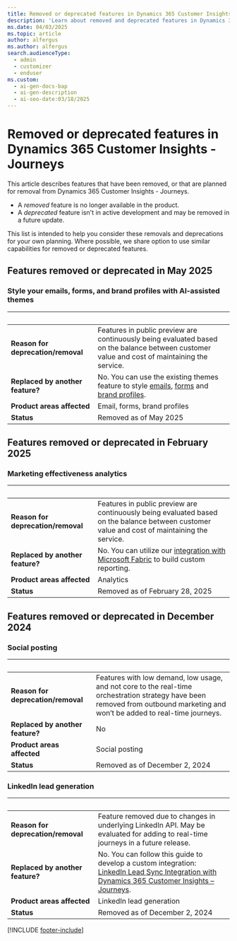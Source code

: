 ```yaml
---
title: Removed or deprecated features in Dynamics 365 Customer Insights - Journeys
description: 'Learn about removed and deprecated features in Dynamics 365 Customer Insights - Journeys to plan for upcoming changes effectively.  '
ms.date: 04/03/2025
ms.topic: article
author: alfergus
ms.author: alfergus
search.audienceType:
  - admin
  - customizer
  - enduser
ms.custom:
  - ai-gen-docs-bap
  - ai-gen-description
  - ai-seo-date:03/18/2025
---
```


# Removed or deprecated features in Dynamics 365 Customer Insights - Journeys

This article describes features that have been removed, or that are planned for removal from Dynamics 365 Customer Insights - Journeys.

- A *removed* feature is no longer available in the product.
- A *deprecated* feature isn't in active development and may be removed in a future update.

This list is intended to help you consider these removals and deprecations for your own planning. Where possible, we share option to use similar capabilities for removed or deprecated features.

## Features removed or deprecated in May 2025

### Style your emails, forms, and brand profiles with AI-assisted themes

| &nbsp;  | &nbsp;  |
|---|---|
| **Reason for deprecation/removal** | Features in public preview are continuously being evaluated based on the balance between customer value and cost of maintaining the service.  |
| **Replaced by another feature?**   | No. You can use the existing themes feature to style [emails](email-design.md), [forms](real-time-marketing-manage-forms.md#style-your-forms-using-theme) and [brand profiles](brand-profiles.md#define-theme).|
| **Product areas affected**         | Email, forms, brand profiles|
| **Status**                         | Removed as of May 2025 |

## Features removed or deprecated in February 2025

### Marketing effectiveness analytics

| &nbsp;  | &nbsp;  |
|---|---|
| **Reason for deprecation/removal** | Features in public preview are continuously being evaluated based on the balance between customer value and cost of maintaining the service.  |
| **Replaced by another feature?**   | No. You can utilize our [integration with Microsoft Fabric](fabric-integration.md) to build custom reporting. |
| **Product areas affected**         | Analytics |
| **Status**                         | Removed as of February 28, 2025 |

## Features removed or deprecated in December 2024

### Social posting

| &nbsp;  | &nbsp;  |
|---|---|
| **Reason for deprecation/removal** | Features with low demand, low usage, and not core to the real-time orchestration strategy have been removed from outbound marketing and won’t be added to real-time journeys.  |
| **Replaced by another feature?**   | No |
| **Product areas affected**         | Social posting |
| **Status**                         | Removed as of December 2, 2024 |

### LinkedIn lead generation

| &nbsp;  | &nbsp;  |
|---|---|
| **Reason for deprecation/removal** | Feature removed due to changes in underlying LinkedIn API. May be evaluated for adding to real-time journeys in a future release.  |
| **Replaced by another feature?**   | No. You can follow this guide to develop a custom integration: [LinkedIn Lead Sync Integration with Dynamics 365 Customer Insights – Journeys](https://community.dynamics.com/blogs/post/?postid=fb6ed89f-67a1-ef11-8a69-7c1e520b1f9b). |
| **Product areas affected**         | LinkedIn lead generation |
| **Status**                         | Removed as of December 2, 2024 |

[!INCLUDE [footer-include](./includes/footer-banner.md)]
